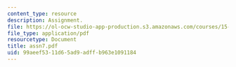 ```yaml
---
content_type: resource
description: Assignment.
file: https://ol-ocw-studio-app-production.s3.amazonaws.com/courses/15-988-system-dynamics-self-study-fall-1998-spring-1999/99aeef5311d65ad9adffb963e1091184_assn7.pdf
file_type: application/pdf
resourcetype: Document
title: assn7.pdf
uid: 99aeef53-11d6-5ad9-adff-b963e1091184
---
```

